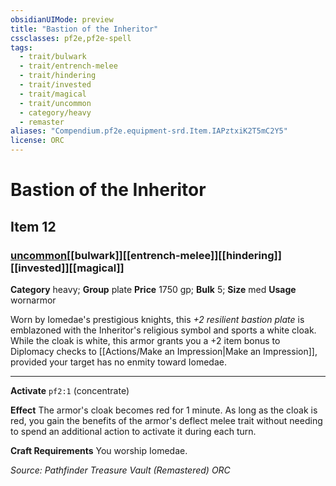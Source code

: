```yaml
---
obsidianUIMode: preview
title: "Bastion of the Inheritor"
cssclasses: pf2e,pf2e-spell
tags:
  - trait/bulwark
  - trait/entrench-melee
  - trait/hindering
  - trait/invested
  - trait/magical
  - trait/uncommon
  - category/heavy
  - remaster
aliases: "Compendium.pf2e.equipment-srd.Item.IAPztxiK2T5mC2Y5"
license: ORC
---
```

# Bastion of the Inheritor
## Item 12
### [uncommon](uncommon "Uncommon Rarity Trait")[[bulwark]][[entrench-melee]][[hindering]][[invested]][[magical]]

**Category** heavy; **Group** plate
**Price** 1750 gp; 
**Bulk** 5; **Size** med
**Usage** wornarmor

Worn by Iomedae's prestigious knights, this _+2 resilient bastion plate_ is emblazoned with the Inheritor's religious symbol and sports a white cloak. While the cloak is white, this armor grants you a +2 item bonus to Diplomacy checks to [[Actions/Make an Impression|Make an Impression]], provided your target has no enmity toward Iomedae.

* * *

**Activate** `pf2:1` (concentrate)

**Effect** The armor's cloak becomes red for 1 minute. As long as the cloak is red, you gain the benefits of the armor's deflect melee trait without needing to spend an additional action to activate it during each turn.

**Craft Requirements** You worship Iomedae.

*Source: Pathfinder Treasure Vault (Remastered)*
*ORC*